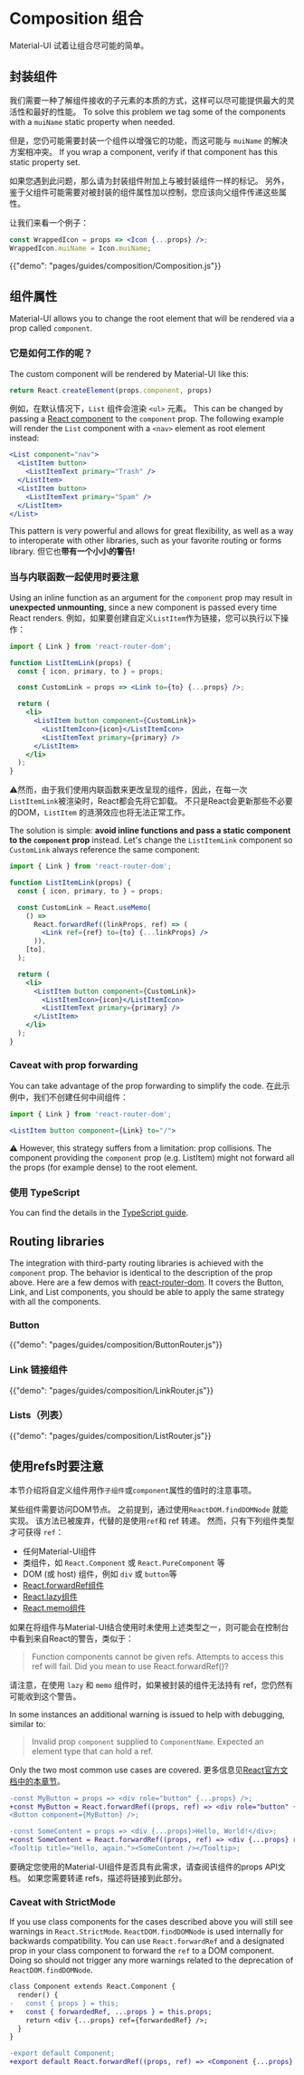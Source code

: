 # Composition 组合

<p class="description">Material-UI 试着让组合尽可能的简单。</p>

## 封装组件

我们需要一种了解组件接收的子元素的本质的方式，这样可以尽可能提供最大的灵活性和最好的性能。 To solve this problem we tag some of the components with a `muiName` static property when needed.

但是，您仍可能需要封装一个组件以增强它的功能，而这可能与 `muiName` 的解决方案相冲突。 If you wrap a component, verify if that component has this static property set.

如果您遇到此问题，那么请为封装组件附加上与被封装组件一样的标记。 另外，鉴于父组件可能需要对被封装的组件属性加以控制，您应该向父组件传递这些属性。

让我们来看一个例子：

```jsx
const WrappedIcon = props => <Icon {...props} />;
WrappedIcon.muiName = Icon.muiName;
```

{{"demo": "pages/guides/composition/Composition.js"}}

## 组件属性

Material-UI allows you to change the root element that will be rendered via a prop called `component`.

### 它是如何工作的呢？

The custom component will be rendered by Material-UI like this:

```js
return React.createElement(props.component, props)
```

例如，在默认情况下，`List` 组件会渲染 `<ul>` 元素。 This can be changed by passing a [React component](https://reactjs.org/docs/components-and-props.html#function-and-class-components) to the `component` prop. The following example will render the `List` component with a `<nav>` element as root element instead:

```jsx
<List component="nav">
  <ListItem button>
    <ListItemText primary="Trash" />
  </ListItem>
  <ListItem button>
    <ListItemText primary="Spam" />
  </ListItem>
</List>
```

This pattern is very powerful and allows for great flexibility, as well as a way to interoperate with other libraries, such as your favorite routing or forms library. 但它也**带有一个小小的警告!**

### 当与内联函数一起使用时要注意

Using an inline function as an argument for the `component` prop may result in **unexpected unmounting**, since a new component is passed every time React renders. 例如，如果要创建自定义` ListItem `作为链接，您可以执行以下操作：

```jsx
import { Link } from 'react-router-dom';

function ListItemLink(props) {
  const { icon, primary, to } = props;

  const CustomLink = props => <Link to={to} {...props} />;

  return (
    <li>
      <ListItem button component={CustomLink}>
        <ListItemIcon>{icon}</ListItemIcon>
        <ListItemText primary={primary} />
      </ListItem>
    </li>
  );
}
```

⚠️然而，由于我们使用内联函数来更改呈现的组件，因此，在每一次` ListItemLink `被渲染时，React都会先将它卸载。 不只是React会更新那些不必要的DOM，`ListItem` 的涟漪效应也将无法正常工作。

The solution is simple: **avoid inline functions and pass a static component to the `component` prop** instead. Let's change the `ListItemLink` component so `CustomLink` always reference the same component:

```jsx
import { Link } from 'react-router-dom';

function ListItemLink(props) {
  const { icon, primary, to } = props;

  const CustomLink = React.useMemo(
    () =>
      React.forwardRef((linkProps, ref) => (
        <Link ref={ref} to={to} {...linkProps} />
      )),
    [to],
  );

  return (
    <li>
      <ListItem button component={CustomLink}>
        <ListItemIcon>{icon}</ListItemIcon>
        <ListItemText primary={primary} />
      </ListItem>
    </li>
  );
}
```

### Caveat with prop forwarding

You can take advantage of the prop forwarding to simplify the code. 在此示例中，我们不创建任何中间组件：

```jsx
import { Link } from 'react-router-dom';

<ListItem button component={Link} to="/">
```

⚠️ However, this strategy suffers from a limitation: prop collisions. The component providing the `component` prop (e.g. ListItem) might not forward all the props (for example dense) to the root element.

### 使用 TypeScript

You can find the details in the [TypeScript guide](/guides/typescript/#usage-of-component-prop).

## Routing libraries

The integration with third-party routing libraries is achieved with the `component` prop. The behavior is identical to the description of the prop above. Here are a few demos with [react-router-dom](https://github.com/ReactTraining/react-router). It covers the Button, Link, and List components, you should be able to apply the same strategy with all the components.

### Button

{{"demo": "pages/guides/composition/ButtonRouter.js"}}

### Link 链接组件

{{"demo": "pages/guides/composition/LinkRouter.js"}}

### Lists（列表）

{{"demo": "pages/guides/composition/ListRouter.js"}}

## 使用refs时要注意

本节介绍将自定义组件用作`子组件`或`component`属性的值时的注意事项。

某些组件需要访问DOM节点。 之前提到，通过使用` ReactDOM.findDOMNode ` 就能实现。 该方法已被废弃，代替的是使用` ref `和 ref 转递。 然而，只有下列组件类型才可获得 `ref`：

- 任何Material-UI组件
- 类组件，如 `React.Component` 或 `React.PureComponent` 等
- DOM (或 host) 组件，例如 `div` 或 `button`等
- [React.forwardRef组件](https://reactjs.org/docs/react-api.html#reactforwardref)
- [React.lazy组件](https://reactjs.org/docs/react-api.html#reactlazy)
- [React.memo组件](https://reactjs.org/docs/react-api.html#reactmemo)

如果在将组件与Material-UI结合使用时未使用上述类型之一，则可能会在控制台中看到来自React的警告，类似于：

> Function components cannot be given refs. Attempts to access this ref will fail. Did you mean to use React.forwardRef()?

请注意，在使用 `lazy` 和 `memo` 组件时，如果被封装的组件无法持有 ref，您仍然有可能收到这个警告。

In some instances an additional warning is issued to help with debugging, similar to:

> Invalid prop `component` supplied to `ComponentName`. Expected an element type that can hold a ref.

Only the two most common use cases are covered. 更多信息见[React官方文档中的本章节](https://reactjs.org/docs/forwarding-refs.html)。

```diff
-const MyButton = props => <div role="button" {...props} />;
+const MyButton = React.forwardRef((props, ref) => <div role="button" {...props} ref={ref} />);
<Button component={MyButton} />;
```

```diff
-const SomeContent = props => <div {...props}>Hello, World!</div>;
+const SomeContent = React.forwardRef((props, ref) => <div {...props} ref={ref}>Hello, World!</div>);
<Tooltip title="Hello, again."><SomeContent /></Tooltip>;
```

要确定您使用的Material-UI组件是否具有此需求，请查阅该组件的props API文档。 如果您需要转递 refs，描述将链接到此部分。

### Caveat with StrictMode

If you use class components for the cases described above you will still see warnings in `React.StrictMode`. `ReactDOM.findDOMNode` is used internally for backwards compatibility. You can use `React.forwardRef` and a designated prop in your class component to forward the `ref` to a DOM component. Doing so should not trigger any more warnings related to the deprecation of `ReactDOM.findDOMNode`.

```diff
class Component extends React.Component {
  render() {
-   const { props } = this;
+   const { forwardedRef, ...props } = this.props;
    return <div {...props} ref={forwardedRef} />;
  }
}

-export default Component;
+export default React.forwardRef((props, ref) => <Component {...props} forwardedRef={ref} />);
```
